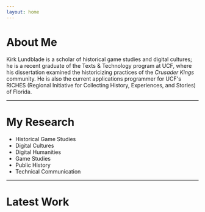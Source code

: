 ```yaml
---
layout: home
---
```


# About Me
Kirk Lundblade is a scholar of historical game studies and digital cultures; he is a recent graduate of the Texts & Technology program at UCF, where his dissertation examined the historicizing practices of the <i>Crusader Kings</i> community. He is also the current applications programmer for UCF's RICHES (Regional Initiative for Collecting History, Experiences, and Stories) of Florida.

---

# My Research
- Historical Game Studies
- Digital Cultures
- Digital Humanities
- Game Studies
- Public History
- Technical Communication

---

# Latest Work
